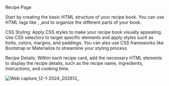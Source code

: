 
Recipe Page


Start by creating the basic HTML structure of your recipe book. You can use HTML tags like , ,and to organize the different parts of your book.

CSS Styling:
Apply CSS styles to make your recipe book visually appealing. Use CSS selectors to target specific elements and apply styles such as fonts, colors, margins, and paddings. You can also use CSS frameworks like Bootstrap or Materialize to streamline your styling process.


Recipe Details:
Within each recipe card, add the necessary HTML elements to display the recipe details, such as the recipe name, ingredients, instructions, and cooking time.

![Web capture_12-1-2024_202612_](https://github.com/samik1234/test123/assets/82882143/e602298b-e8f9-4be1-a736-a5b8d020aab3)







































